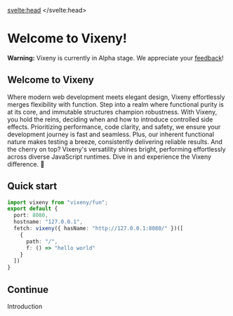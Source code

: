 <svelte:head>
    <title>Vixeny - Unleash the Power of Multi-Paradigm Programming</title>
    <meta name="description" content="Vixeny is a multi-paradigm web development framework, optimizing developer experience, application speed, and functional programming capabilities. Start your journey with Vixeny to create robust, maintainable, and efficient web applications.">
</svelte:head>
<script>
  import PreviousNext from "$lib/components/PreviousNext.svelte"
  import FancyLink from "$lib/components/FancyLink.svelte"
</script>

# Welcome to Vixeny!

<div class="warning">
  <strong>Warning:</strong> Vixeny is currently in Alpha stage. We appreciate your <a href="https://github.com/mimiMonads/vixeny/issues">feedback</a>!
</div>

## Welcome to Vixeny

Where modern web development meets elegant design, Vixeny effortlessly merges flexibility with function. Step into a realm where functional purity is at its core, and immutable structures champion robustness. With Vixeny, you hold the reins, deciding when and how to introduce controlled side effects. Prioritizing performance, code clarity, and safety, we ensure your development journey is fast and seamless. Plus, our inherent functional nature makes testing a breeze, consistently delivering reliable results. And the cherry on top? Vixeny's versatility shines bright, performing effortlessly across diverse JavaScript runtimes. Dive in and experience the Vixeny difference. 🌟

## Quick start

```ts
import vixeny from "vixeny/fun";

export default {
  port: 8080,
  hostname: "127.0.0.1",
  fetch: vixeny({ hasName: "http://127.0.0.1:8080/" })([
    { 
      path: "/",
      f: () => "hello world"
    }
  ]) 
}
```

## Continue

<div>
<FancyLink href="/basics">Introduction</FancyLink>
</div>

<style>
div > :global(*:not(:last-child)) {
margin-bottom: 8px;
}
a { display: inline-block;margin: 0; }
</style>
